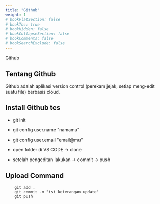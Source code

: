 ```yaml
---
title: "Github"
weight: 1
# bookFlatSection: false
# bookToc: true
# bookHidden: false
# bookCollapseSection: false
# bookComments: false
# bookSearchExclude: false
---
```


Github

## Tentang Github

Github adalah aplikasi version control (perekam jejak, setiap meng-edit suatu file) berbasis cloud.

## Install Github tes

- git init
- git config user.name "namamu"
- git config user.email "email@mu"

- open folder di VS CODE -> clone
- setelah pengeditan lakukan -> commit -> push

## Upload Command

        git add .
        git commit -m "isi keterangan update"
        git push
